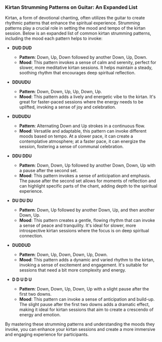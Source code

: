 ### Kirtan Strumming Patterns on Guitar: An Expanded List

Kirtan, a form of devotional chanting, often utilizes the guitar to create rhythmic patterns that enhance the spiritual experience. Strumming patterns play a crucial role in setting the mood and tempo of the kirtan session. Below is an expanded list of common kirtan strumming patterns, including the mood each pattern helps to invoke:

- **DUD DUD**
  - **Pattern**: Down, Up, Down followed by another Down, Up, Down.
  - **Mood**: This pattern invokes a sense of calm and serenity, perfect for slower, more meditative kirtan sessions. It helps maintain a steady, soothing rhythm that encourages deep spiritual reflection.

- **DDUUDU**
  - **Pattern**: Down, Down, Up, Up, Down, Up.
  - **Mood**: This pattern adds a lively and energetic vibe to the kirtan. It's great for faster-paced sessions where the energy needs to be uplifted, invoking a sense of joy and celebration.

- **DUDUDU**
  - **Pattern**: Alternating Down and Up strokes in a continuous flow.
  - **Mood**: Versatile and adaptable, this pattern can invoke different moods based on tempo. At a slower pace, it can create a contemplative atmosphere; at a faster pace, it can energize the session, fostering a sense of communal celebration.

- **DDU DDU**
  - **Pattern**: Down, Down, Up followed by another Down, Down, Up with a pause after the second set.
  - **Mood**: This pattern invokes a sense of anticipation and emphasis. The pause after the second set allows for moments of reflection and can highlight specific parts of the chant, adding depth to the spiritual experience.

- **DU DU DU**
  - **Pattern**: Down, Up followed by another Down, Up, and then another Down, Up.
  - **Mood**: This pattern creates a gentle, flowing rhythm that can invoke a sense of peace and tranquility. It's ideal for slower, more introspective kirtan sessions where the focus is on deep spiritual connection.

- **DUDDUD**
  - **Pattern**: Down, Up, Down, Down, Up, Down.
  - **Mood**: This pattern adds a dynamic and varied rhythm to the kirtan, invoking a sense of excitement and engagement. It's suitable for sessions that need a bit more complexity and energy.

- **D D U D U**
  - **Pattern**: Down, Down, Up, Down, Up with a slight pause after the first two downs.
  - **Mood**: This pattern can invoke a sense of anticipation and build-up. The slight pause after the first two downs adds a dramatic effect, making it ideal for kirtan sessions that aim to create a crescendo of energy and emotion.

By mastering these strumming patterns and understanding the moods they invoke, you can enhance your kirtan sessions and create a more immersive and engaging experience for participants.

